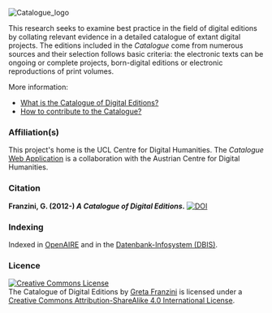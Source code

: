 ![Catalogue_logo](DigEds_Cat_small_transp.png)

This research seeks to examine best practice in the field of digital editions by collating relevant evidence in a detailed catalogue of extant digital projects. The editions included in the <em>Catalogue</em> come from numerous sources and their selection follows basic criteria: the electronic texts can be ongoing or complete projects, born-digital editions or electronic reproductions of print volumes.

More information:

* [What is the Catalogue of Digital Editions?](https://github.com/dig-Eds-cat/digEds_cat/wiki)
* [How to contribute to the Catalogue?](CONTRIBUTING.md)

<h3>Affiliation(s)</h3>

This project's home is the UCL Centre for Digital Humanities. The <em>Catalogue</em> [Web Application](https://dig-ed-cat.acdh.oeaw.ac.at) is a collaboration with the Austrian Centre for Digital Humanities.

<h3>Citation</h3>

<strong>Franzini, G. (2012-) <em>A Catalogue of Digital Editions</em>.</strong> [![DOI](https://zenodo.org/badge/42574907.svg)](https://zenodo.org/badge/latestdoi/42574907)

<h3>Indexing</h3>

Indexed in [OpenAIRE](https://www.openaire.eu/search/dataset?datasetId=r37b0ad08687::c2ad7b8b5225d5abc748a1c6bbb07aeb) and in the [Datenbank-Infosystem (DBIS)](http://dbis.uni-regensburg.de//fachliste.php?lett=l).

<h3>Licence</h3>

<p><a rel="license" href="http://creativecommons.org/licenses/by-sa/4.0/"><img alt="Creative Commons License" style="border-width:0" src="https://i.creativecommons.org/l/by-sa/4.0/88x31.png" /></a><br /><span xmlns:dct="http://purl.org/dc/terms/" property="dct:title">The Catalogue of Digital Editions</span> by <a xmlns:cc="http://creativecommons.org/ns#" href="https://gretafranzini.com" property="cc:attributionName" rel="cc:attributionURL">Greta Franzini</a> is licensed under a <a rel="license" href="http://creativecommons.org/licenses/by-sa/4.0/">Creative Commons Attribution-ShareAlike 4.0 International License</a>.</p>
